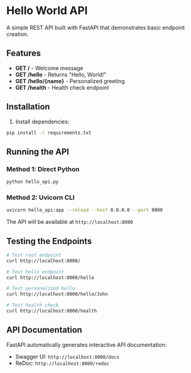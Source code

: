 # Hello World API

A simple REST API built with FastAPI that demonstrates basic endpoint creation.

## Features

- **GET /** - Welcome message
- **GET /hello** - Returns "Hello, World!"
- **GET /hello/{name}** - Personalized greeting
- **GET /health** - Health check endpoint

## Installation

1. Install dependencies:
```bash
pip install -r requirements.txt
```

## Running the API

### Method 1: Direct Python
```bash
python hello_api.py
```

### Method 2: Uvicorn CLI
```bash
uvicorn hello_api:app --reload --host 0.0.0.0 --port 8000
```

The API will be available at `http://localhost:8000`

## Testing the Endpoints

```bash
# Test root endpoint
curl http://localhost:8000/

# Test hello endpoint
curl http://localhost:8000/hello

# Test personalized hello
curl http://localhost:8000/hello/John

# Test health check
curl http://localhost:8000/health
```

## API Documentation

FastAPI automatically generates interactive API documentation:
- Swagger UI: `http://localhost:8000/docs`
- ReDoc: `http://localhost:8000/redoc`